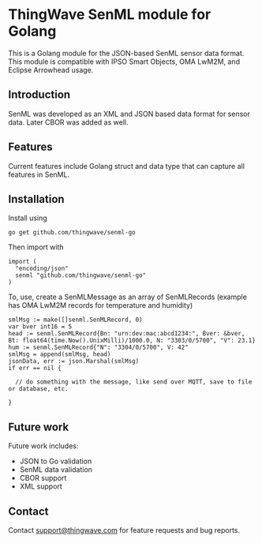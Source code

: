 # ThingWave SenML module for Golang
This is a Golang module for the JSON-based SenML sensor data format. This module is compatible with IPSO Smart Objects, OMA LwM2M, and Eclipse Arrowhead usage.

## Introduction
SenML was developed as an XML and JSON based data format for sensor data. Later CBOR was added as well.

## Features
Current features include  Golang struct and data type that can capture all features in SenML.

## Installation
Install using
```
go get github.com/thingwave/senml-go
```
Then import with
```
import (
  "encoding/json"
  senml "github.com/thingwave/senml-go"
)
```


To, use, create a SenMLMessage as an array of SenMLRecords (example has OMA LwM2M records for temperature and humidity)
```
smlMsg := make([]senml.SenMLRecord, 0)
var bver int16 = 5
head := senml.SenMLRecord{Bn: "urn:dev:mac:abcd1234:", Bver: &bver, Bt: float64(time.Now().UnixMilli)/1000.0, N: "3303/0/5700", "V": 23.1}
hum := senml.SenMLRecord{"N": "3304/0/5700", V: 42"
smlMsg = append(smlMsg, head)
jsonData, err := json.Marshal(smlMsg)
if err == nil {
  
  // do something with the message, like send over MQTT, save to file or database, etc.

}
```

## Future work
Future work includes:
 * JSON to Go validation
 * SenML data validation
 * CBOR support
 * XML support

## Contact
Contact support@thingwave.com for feature requests and bug reports.
